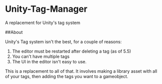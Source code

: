# Unity-Tag-Manager
A replacement for Unity's tag system

##About

Unity's Tag system isn't the best, for a couple of reasons: 
1. The editor must be restarted after deleting a tag (as of 5.5)
2. You can't have multiple tags
3. The UI in the editor isn't easy to use. 

This is a replacement to all of that. It involves making a library asset with all of your tags, then adding the tags you want to a gameobject. 
